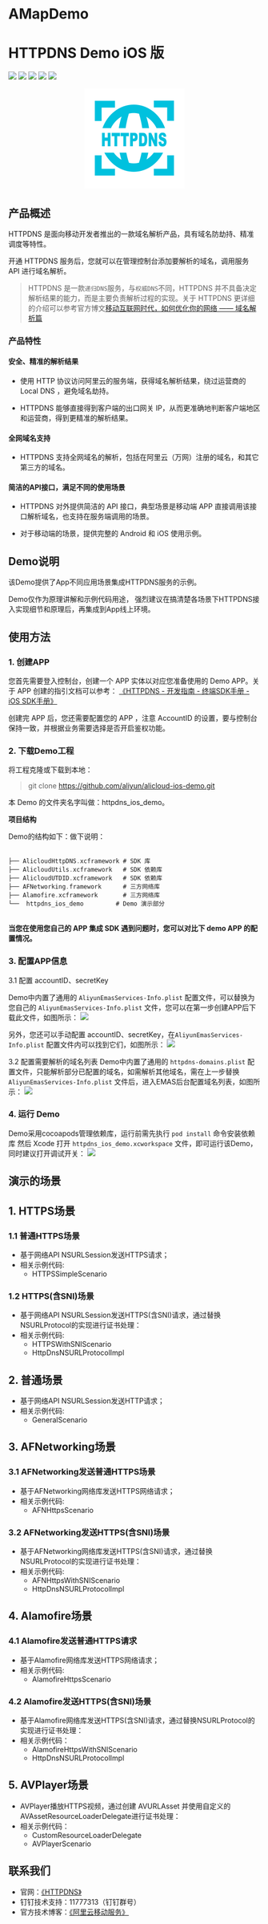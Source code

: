 # AMapDemo

# HTTPDNS Demo iOS 版



<p align="center">

<a href=""><img src="https://img.shields.io/badge/platform-iOS-brightgreen.svg"></a>
<a href=""><img src="https://img.shields.io/badge/pod-support-brightgreen.svg"></a>
<a href=""><img src="https://img.shields.io/badge/Swift-compatible-orange.svg"></a>
<a href=""><img src="https://img.shields.io/badge/language-ObjC-orange.svg"></a>
<a href=""><img src="https://img.shields.io/badge/platform-iOS%207.0%2B-ff69b5152950834.svg"></a>

</p>


<div align="center">

<img src="Image/httpdns_product_logo.png">

</div>








## 产品概述


HTTPDNS 是面向移动开发者推出的一款域名解析产品，具有域名防劫持、精准调度等特性。

开通 HTTPDNS 服务后，您就可以在管理控制台添加要解析的域名，调用服务 API 进行域名解析。

> HTTPDNS 是一款`递归DNS`服务，与`权威DNS`不同，HTTPDNS 并不具备决定解析结果的能力，而是主要负责解析过程的实现。关于 HTTPDNS 更详细的介绍可以参考官方博文[移动互联网时代，如何优化你的网络 —— 域名解析篇](https://yq.aliyun.com/articles/58967?spm=5176.100244.teamhomeleft.195.8WqcCX)

### **产品特性**

#### **安全、精准的解析结果**

- 使用 HTTP 协议访问阿里云的服务端，获得域名解析结果，绕过运营商的 Local DNS ，避免域名劫持。


-  HTTPDNS 能够直接得到客户端的出口网关 IP，从而更准确地判断客户端地区和运营商，得到更精准的解析结果。

#### **全网域名支持**

- HTTPDNS 支持全网域名的解析，包括在阿里云（万网）注册的域名，和其它第三方的域名。

#### **简洁的API接口，满足不同的使用场景**

- HTTPDNS 对外提供简洁的 API 接口，典型场景是移动端 APP 直接调用该接口解析域名，也支持在服务端调用的场景。


-  对于移动端的场景，提供完整的 Android 和 iOS 使用示例。


## Demo说明

该Demo提供了App不同应用场景集成HTTPDNS服务的示例。

Demo仅作为原理讲解和示例代码用途，
强烈建议在搞清楚各场景下HTTPDNS接入实现细节和原理后，再集成到App线上环境。


## 使用方法

### 1. 创建APP


您首先需要登入控制台，创建一个 APP 实体以对应您准备使用的 Demo APP。关于 APP 创建的指引文档可以参考：
 [《HTTPDNS - 开发指南 - 终端SDK手册 - iOS SDK手册》]( https://help.aliyun.com/document_detail/150881.html?spm=a2c4g.11186623.6.586.439a67dbNXSkxw ) 

创建完 APP 后，您还需要配置您的 APP ，注意 AccountID 的设置，要与控制台保持一致，并根据业务需要选择是否开启鉴权功能。



### 2. 下载Demo工程

将工程克隆或下载到本地：

> git clone https://github.com/aliyun/alicloud-ios-demo.git

本 Demo 的文件夹名字叫做：httpdns_ios_demo。


**项目结构**


Demo的结构如下：做下说明：

 ```Objective-C

├── AlicloudHttpDNS.xcframework # SDK 库
├── AlicloudUtils.xcframework   # SDK 依赖库
├── AlicloudUTDID.xcframework   # SDK 依赖库
├── AFNetworking.framework      # 三方网络库
├── Alamofire.xcframework       # 三方网络库
└──  httpdns_ios_demo         # Demo 演示部分
       
 ```
 
**当您在使用您自己的 APP 集成 SDK 遇到问题时，您可以对比下 demo APP 的配置情况。**


### 3. 配置APP信息

3.1 配置 accountID、secretKey

Demo中内置了通用的 `AliyunEmasServices-Info.plist` 配置文件，可以替换为您自己的 `AliyunEmasServices-Info.plist` 文件，您可以在第一步创建APP后下载此文件，如图所示：
![](https://github.com/user-attachments/assets/2b789f7f-0571-4244-b1cf-6a733e93569c)


另外，您还可以手动配置 accountID、secretKey，在`AliyunEmasServices-Info.plist` 配置文件内可以找到它们，如图所示：
![](https://github.com/user-attachments/assets/d237b453-da16-4e7a-8314-1b4baa277bd0)

3.2 配置需要解析的域名列表
Demo中内置了通用的 `httpdns-domains.plist` 配置文件，只能解析部分已配置的域名，如需解析其他域名，需在上一步替换 `AliyunEmasServices-Info.plist` 文件后，进入EMAS后台配置域名列表，如图所示：
![](https://github.com/user-attachments/assets/766e3d90-ee8a-4ce8-a075-f95b6f2c7054)

### 4. 运行 Demo

Demo采用cocoapods管理依赖库，运行前需先执行 `pod install` 命令安装依赖库
然后 Xcode 打开 `httpdns_ios_demo.xcworkspace` 文件，即可运行该Demo，同时建议打开调试开关：
![](https://github.com/user-attachments/assets/80a9cb41-cd12-4eaa-bf7f-584f35d65fca)


## 演示的场景

## 1. HTTPS场景

### 1.1 普通HTTPS场景
- 基于网络API NSURLSession发送HTTPS请求；
- 相关示例代码:
    - HTTPSSimpleScenario
    
### 1.2 HTTPS(含SNI)场景
- 基于网络API NSURLSession发送HTTPS(含SNI)请求，通过替换NSURLProtocol的实现进行证书处理：
- 相关示例代码:
    - HTTPSWithSNIScenario
    - HttpDnsNSURLProtocolImpl
    
## 2. 普通场景
- 基于网络API NSURLSession发送HTTP请求；
- 相关示例代码:
    - GeneralScenario

## 3. AFNetworking场景

### 3.1 AFNetworking发送普通HTTPS场景
- 基于AFNetworking网络库发送HTTPS网络请求；
- 相关示例代码:
    - AFNHttpsScenario

### 3.2 AFNetworking发送HTTPS(含SNI)场景
- 基于AFNetworking网络库发送HTTPS(含SNI)请求，通过替换NSURLProtocol的实现进行证书处理：
- 相关示例代码:
    - AFNHttpsWithSNIScenario
    - HttpDnsNSURLProtocolImpl

## 4. Alamofire场景

### 4.1 Alamofire发送普通HTTPS请求
- 基于Alamofire网络库发送HTTPS网络请求；
- 相关示例代码:
    - AlamofireHttpsScenario

### 4.2 Alamofire发送HTTPS(含SNI)场景
- 基于Alamofire网络库发送HTTPS(含SNI)请求，通过替换NSURLProtocol的实现进行证书处理：
- 相关示例代码：
    - AlamofireHttpsWithSNIScenario
    - HttpDnsNSURLProtocolImpl
    
## 5. AVPlayer场景
- AVPlayer播放HTTPS视频，通过创建 AVURLAsset 并使用自定义的 AVAssetResourceLoaderDelegate进行证书处理：
- 相关示例代码：
    - CustomResourceLoaderDelegate
    - AVPlayerScenario




## 联系我们

 - 官网：[《HTTPDNS》]( https://cn.aliyun.com/product/httpdns?spm=5176.7841952.765261.327.AS1VQb ) 
 - 钉钉技术支持：11777313（钉钉群号）
 - 官方技术博客：[《阿里云移动服务》]( https://yq.aliyun.com/teams/32 ) 



